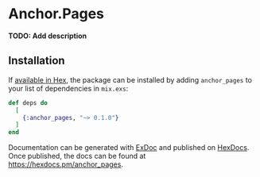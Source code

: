# Anchor.Pages

**TODO: Add description**

## Installation

If [available in Hex](https://hex.pm/docs/publish), the package can be installed
by adding `anchor_pages` to your list of dependencies in `mix.exs`:

```elixir
def deps do
  [
    {:anchor_pages, "~> 0.1.0"}
  ]
end
```

Documentation can be generated with [ExDoc](https://github.com/elixir-lang/ex_doc)
and published on [HexDocs](https://hexdocs.pm). Once published, the docs can
be found at <https://hexdocs.pm/anchor_pages>.

